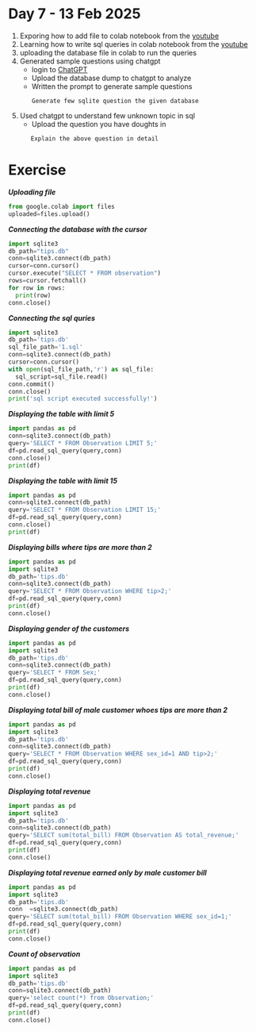 # Day 7 - 13 Feb 2025

1) Exporing how to add file to colab notebook from the [youtube](https://www.youtube.com/watch?v=ZjO-DFVdbeQ)
2) Learning how to write sql queries in colab notebook from the [youtube](https://www.youtube.com/watch?v=WaKOnXTKyhU)
3) uploading the database file in colab to run the queries
4) Generated sample questions using chatgpt
    - login to [ChatGPT](https://openai.com/index/chatgpt/)
    - Upload the database dump to chatgpt to analyze
    - Written the prompt to generate sample questions
        ```
        Generate few sqlite question the given database 
        ```
  5) Used chatgpt to understand few unknown topic in sql
     - Upload the question you have doughts in
      ```
         Explain the above question in detail
      ```
      

# Exercise

***Uploading file***

```python
from google.colab import files
uploaded=files.upload()
```

***Connecting the database with the cursor***

```python
import sqlite3
db_path="tips.db"
conn=sqlite3.connect(db_path)
cursor=conn.cursor()
cursor.execute("SELECT * FROM observation")
rows=cursor.fetchall()
for row in rows:
  print(row)
conn.close()
```

***Connecting the sql quries***

```python
import sqlite3
db_path='tips.db'
sql_file_path='1.sql'
conn=sqlite3.connect(db_path)
cursor=conn.cursor()
with open(sql_file_path,'r') as sql_file:
  sql_script=sql_file.read()
conn.commit()
conn.close()
print('sql script executed successfully!')
```

***Displaying the table with limit 5***

```python
import pandas as pd
conn=sqlite3.connect(db_path)
query='SELECT * FROM Observation LIMIT 5;'
df=pd.read_sql_query(query,conn)
conn.close()
print(df)
```

***Displaying the table with limit 15***

```python
import pandas as pd
conn=sqlite3.connect(db_path)
query='SELECT * FROM Observation LIMIT 15;'
df=pd.read_sql_query(query,conn)
conn.close()
print(df)
```

***Displaying bills where tips are more than 2***

```python
import pandas as pd
import sqlite3
db_path='tips.db'
conn=sqlite3.connect(db_path)
query='SELECT * FROM Observation WHERE tip>2;'
df=pd.read_sql_query(query,conn)
print(df)
conn.close()
```

***Displaying gender of the customers***

```python
import pandas as pd
import sqlite3
db_path='tips.db'
conn=sqlite3.connect(db_path)
query='SELECT * FROM Sex;'
df=pd.read_sql_query(query,conn)
print(df)
conn.close()
```

***Displaying total bill of male customer whoes tips are more than 2***

```python
import pandas as pd
import sqlite3
db_path='tips.db'
conn=sqlite3.connect(db_path)
query='SELECT * FROM Observation WHERE sex_id=1 AND tip>2;'
df=pd.read_sql_query(query,conn)
print(df)
conn.close()
```

***Displaying total revenue***

```python
import pandas as pd
import sqlite3
db_path='tips.db'
conn=sqlite3.connect(db_path)
query='SELECT sum(total_bill) FROM Observation AS total_revenue;'
df=pd.read_sql_query(query,conn)
print(df)
conn.close()
```

***Displaying total revenue earned only by male customer bill***

```python
import pandas as pd
import sqlite3
db_path='tips.db'
conn  =sqlite3.connect(db_path)
query='SELECT sum(total_bill) FROM Observation WHERE sex_id=1;'
df=pd.read_sql_query(query,conn)
print(df)
conn.close()
```

***Count of observation***

```python
import pandas as pd
import sqlite3
db_path='tips.db'
conn=sqlite3.connect(db_path)
query='select count(*) from Observation;'
df=pd.read_sql_query(query,conn)
print(df)
conn.close()
```
